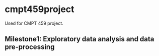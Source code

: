 # cmpt459project
Used for CMPT 459 project.
## Milestone1: Exploratory data analysis and data pre-processing
